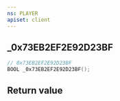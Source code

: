 ```yaml
---
ns: PLAYER
apiset: client
---
```

## _0x73EB2EF2E92D23BF

```c
// 0x73EB2EF2E92D23BF
BOOL _0x73EB2EF2E92D23BF();
```



## Return value

